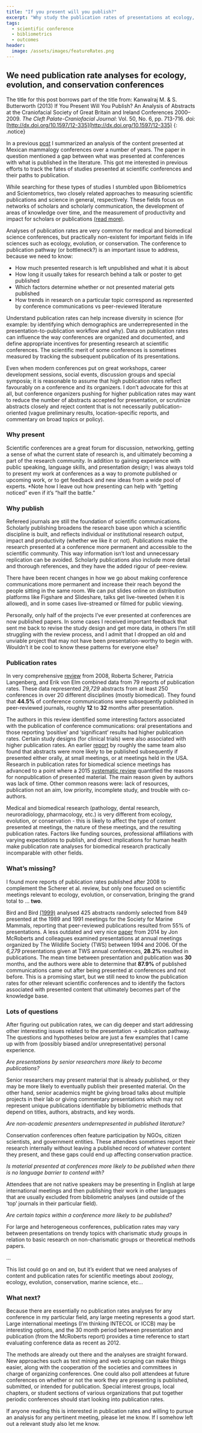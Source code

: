 ```yaml
---
title: "If you present will you publish?"
excerpt: "Why study the publication rates of presentations at ecology, evolution, and conservation conferences."
tags: 
  - scientific conference
  - bibliometrics 
  - outcomes
header: 
  image: /assets/images/featureRates.png
---
```


## We need publication rate analyses for ecology, evolution, and conservation conferences

The title for this post borrows part of the title from: Kanwalraj M. & S. Butterworth (2013) If You Present Will You Publish? An Analysis of Abstracts at the Craniofacial Society of Great Britain and Ireland Conferences 2000–2009. _The Cleft Palate-Craniofacial Journal_: Vol. 50, No. 6, pp. 713-716.
doi: [http://dx.doi.org/10.1597/12-335](http://dx.doi.org/10.1597/12-335)
{: .notice}

In a previous [post](http://luisdva.github.io/rstats/Mammalogy-Reviewed/) I summarized an analysis of the content presented at Mexican mammalogy conferences over a number of years. The paper in question mentioned a gap between what was presented at conferences with what is published in the literature. This got me interested in previous efforts to track the fates of studies presented at scientific conferences and their paths to publication.

While searching for these types of studies I stumbled upon Bibliometrics and Scientometrics, two closely related approaches to measuring scientific publications and science in general, respectively.  These fields focus on networks of scholars and scholarly communication, the development of areas of knowledge over time, and the measurement of productivity and impact for scholars or publications [(read more)](http://microsites.oii.ox.ac.uk/tidsr/kb/48/what-bibliometrics-and-scientometrics).

Analyses of publication rates are very common for medical and biomedical science conferences, but practically non-existent for important fields in life sciences such as ecology, evolution, or conservation. The conference to publication pathway (or bottleneck?) is an important issue to address, because we need to know:

* How much presented research is left unpublished and what it is about
* How long it usually takes for research behind a talk or poster to get published
* Which factors determine whether or not presented material gets published 
* How trends in research on a particular topic correspond as represented by conference communications vs peer-reviewed literature

Understand publication rates can help increase diversity in science (for example: by identifying which demographics are underrepresented in the presentation-to-publication workflow and why). Data on publication rates can influence the way conferences are organized and documented, and define appropriate incentives for presenting research at scientific conferences. The scientific merit of some conferences is sometimes measured by tracking the subsequent publication of its presentations. 

Even when modern conferences put on great workshops, career development sessions, social events, discussion groups and special symposia; it is reasonable to assume that high publication rates reflect favourably on a conference and its organizers. I don’t advocate for this at all, but conference organizers pushing for higher publication rates may want to reduce the number of abstracts accepted for presentation, or scrutinize abstracts closely and reject content that is not necessarily publication-oriented (vague preliminary results, location-specific reports, and commentary on broad topics or policy). 

### Why present

Scientific conferences are a great forum for discussion, networking, getting a sense of what the current state of research is, and ultimately becoming a part of the research community. In addition to gaining experience with public speaking, language skills, and presentation design; I was always told to present my work at conferences as a way to promote published or upcoming work, or to get feedback and new ideas from a wide pool of experts. *Note how I leave out how presenting can help with “getting noticed” even if it’s “half the battle.”

### Why publish

Refereed journals are still the foundation of scientific communications. Scholarly publishing broadens the research base upon which a scientific discipline is built, and reflects individual or institutional research output, impact and productivity (whether we like it or not). Publications make the research presented at a conference more permanent and accessible to the scientific community. This way information isn’t lost and unnecessary replication can be avoided. Scholarly publications also include more detail and thorough references, and they have the added rigour of peer-review.  

There have been recent changes in how we go about making conference communications more permanent and increase their reach beyond the people sitting in the same room. We can put slides online on distribution platforms like Figshare and Slideshare, talks get live-tweeted (when it is allowed), and in some cases live-streamed or filmed for public viewing. 

Personally, only half of the projects I’ve ever presented at conferences are now published papers. In some cases I received important feedback that sent me back to revise the study design and get more data, in others I’m still struggling with the review process, and I admit that I dropped an old and unviable project that may not have been presentation-worthy to begin with. Wouldn’t it be cool to know these patterns for everyone else? 

### Publication rates

In very comprehensive [review](http://onlinelibrary.wiley.com/doi/10.1002/14651858.MR000005.pub3/abstract) from 2008, Roberta Scherer, Patricia Langenberg, and Erik von Elm combined data from 79 reports of publication rates. These data represented _29,729_ abstracts from at least 250 conferences in over 20 different disciplines (mostly biomedical). They found that **44.5%** of conference communications were subsequently published in peer-reviewed journals, roughly **12** to **32** months after presentation.

The authors in this review identified some interesting factors associated with the publication of conference communications: oral presentations and those reporting ‘positive’ and ‘significant’ results had higher publication rates. Certain study designs (for clinical trials) were also associated with higher publication rates. An earlier [report](http://www.biomedcentral.com/1471-2288/3/12) by roughly the same team also found that abstracts were more likely to be published subsequently if presented either orally, at small meetings, or at meetings held in the USA. Research in publication rates for biomedical science meetings has advanced to a point where a 2015 [systematic review](http://dx.doi.org/10.1016/j.jclinepi.2015.01.027) quantified the reasons for nonpublication of presented material. The main reason given by authors was lack of time. Other common reasons were: lack of resources, publication not an aim, low priority, incomplete study, and trouble with co-authors.

Medical and biomedical research (pathology, dental research, neuroradiology, pharmacology, etc.) is very different from ecology, evolution, or conservation - this is likely to affect the type of content presented at meetings, the nature of these meetings, and the resulting publication rates. Factors like funding sources, professional affiliations with varying expectations to publish, and direct implications for human health make publication rate analyses for biomedical research practically incomparable with other fields. 

### What’s missing?

I found more reports of publication rates published after 2008 to complement the Scherer et al. review, but only one focused on scientific meetings relevant to ecology, evolution, or conservation, bringing the grand total to ... **two**. 

Bird and Bird [(1999)](http://link.springer.com/article/10.1007/BF02464779) analysed 425 abstracts randomly selected from 849 presented at the 1989 and 1991 meetings for the Society for Marine Mammals, reporting that peer-reviewed publications resulted from 55% of presentations. A less outdated and very nice [paper](http://onlinelibrary.wiley.com/doi/10.1002/wsb.378/abstract) from 2014 by Jon McRoberts and colleagues examined presentations at annual meetings organized by The Wildlife Society (TWS) between 1994 and 2006. Of the _6,279_ presentations given at TWS annual conferences, **28.2%** resulted in publications. The mean time between presentation and publication was **30** months, and the authors were able to determine that **87.9%** of published communications came out after being presented at conferences and not before. This is a promising start, but we still need to know the publication rates for other relevant scientific conferences and to identify the factors associated with presented content that ultimately becomes part of the knowledge base. 

### Lots of questions 

After figuring out publication rates, we can dig deeper and start addressing other interesting issues related to the presentation -> publication pathway. The questions and hypotheses below are just a few examples that I came up with from (possibly biased and/or unrepresentative) personal experience. 

_Are presentations by senior researchers more likely to become publications?_

Senior researchers may present material that is already published, or they may be more likely to eventually publish their presented material. On the other hand, senior academics might be giving broad talks about multiple projects in their lab or giving commentary presentations which may not represent unique publications identifiable by bibliometric methods that depend on titles, authors, abstracts, and key words. 

_Are non-academic presenters underrepresented in published literature?_

Conservation conferences often feature participation by NGOs, citizen scientists, and government entities.  These attendees sometimes report their research internally without leaving a published record of whatever content they present, and these gaps could end up affecting conservation practice. 

_Is material presented at conferences more likely to be published when there is no language barrier to contend with?_

Attendees that are not native speakers may be presenting in English at large international meetings and then publishing their work in other languages that are usually excluded from bibliometric analyses (and outside of the ‘top’ journals in their particular field). 

_Are certain topics within a conference more likely to be published?_

For large and heterogeneous conferences, publication rates may vary between presentations on trendy topics with charismatic study groups in relation to basic research on non-charismatic groups or theoretical methods papers. 

...

This list could go on and on, but it’s evident that we need analyses of content and publication rates for scientific meetings about zoology, ecology, evolution, conservation, marine science, etc…

### What next? 

Because there are essentially no publication rates analyses for any conference in my particular field, any large meeting represents a good start. Large international meetings (I’m thinking INTECOL or ICCB) may be interesting options, and the 30 month period between presentation and publication (from the McRoberts report) provides a time reference to start evaluating conference data as recent as 2012.  

The methods are already out there and the analyses are straight forward. New approaches such as text mining and web scraping can make things easier, along with the cooperation of the societies and committees in charge of organizing conferences. One could also poll attendees at future conferences on whether or not the work they are presenting is published, submitted, or intended for publication. Special interest groups, local chapters, or student sections of various organizations that put together periodic conferences should start looking into publication rates. 

If anyone reading this is interested in publication rates and willing to pursue an analysis for any pertinent meeting, please let me know. If I somehow left out a relevant study also let me know. 

